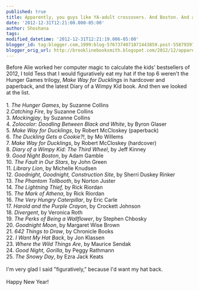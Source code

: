 ```yaml
---
published: true
title: Apparently, you guys like YA-adult crossovers. And Boston. And also other stuff.
date: '2012-12-31T12:21:00.000-05:00'
author: Shoshana
tags: 
modified_datetime: '2012-12-31T12:21:19.006-05:00'
blogger_id: tag:blogger.com,1999:blog-5767374071871443859.post-5587939726510376111
blogger_orig_url: http://brooklinebooksmith.blogspot.com/2012/12/apparently-you-guys-like-ya-adult.html
---
```


Before Alie worked her computer magic to calculate the kids' bestsellers of 2012, I told Tess that I would figuratively eat my hat if the top 6 weren't the Hunger Games trilogy, <em>Make Way for Ducklings </em>in hardcover and paperback, and the latest Diary of a Wimpy Kid book. And then we looked at the list.<br /><br />1. <em>The Hunger Games</em>, by Suzanne Collins <br />2.<em>Catching Fire</em>, by Suzanne Collins<br />3. <em>Mockingjay</em>, by Suzanne Collins<br />4. <em>Zolocolor: Doodling Between Black and White</em>, by Byron Glaser<br />5. <em>Make Way for Ducklings</em>, by Robert McCloskey (paperback)<br />6. <em>The Duckling Gets a Cookie?!</em>, by Mo Willems<br />7. <em>Make Way for Ducklings</em>, by Robert McCloskey (hardcover)<br />8. <em>Diary of a Wimpy Kid: The Third Wheel</em>, by Jeff Kinney<br />9. <em>Good Night Boston</em>, by Adam Gamble<br />10. <em>The Fault in Our Stars</em>, by John Green<br />11. <em>Library Lion</em>, by Michelle Knudsen<br />12. <em>Goodnight, Goodnight, Construction Site</em>, by Sherri Duskey Rinker<br />13. <em>The Phantom Tollbooth</em>, by Norton Juster<br />14. <em>The Lightning Thief,</em> by Rick Riordan<br />15. <em>The Mark of Athena</em>, by Rick Riordan<br />16. <em>The Very Hungry Caterpillar</em>, by Eric Carle<br />17. <em>Harold and the Purple Crayon</em>, by Crockett Johnson<br />18. <em>Divergent</em>, by Veronica Roth<br />19. <em>The Perks of Being a Wallflower</em>, by Stephen Chbosky<br />20. <em>Goodnight Moon</em>, by Margaret Wise Brown<br />21. <em>642 Things to Draw</em>, by Chronicle Books<br />22. <em>I Want My Hat Back</em>, by Jon Klassen<br />23. <em>Where the Wild Things Are</em>, by Maurice Sendak<br />24. <em>Good Night, Gorilla</em>, by Peggy Rathmann<br />25. <em>The Snowy Day</em>, by Ezra Jack Keats<br /><br />I'm very glad I said "figuratively," because I'd want my hat back.<br /><br />Happy New Year!